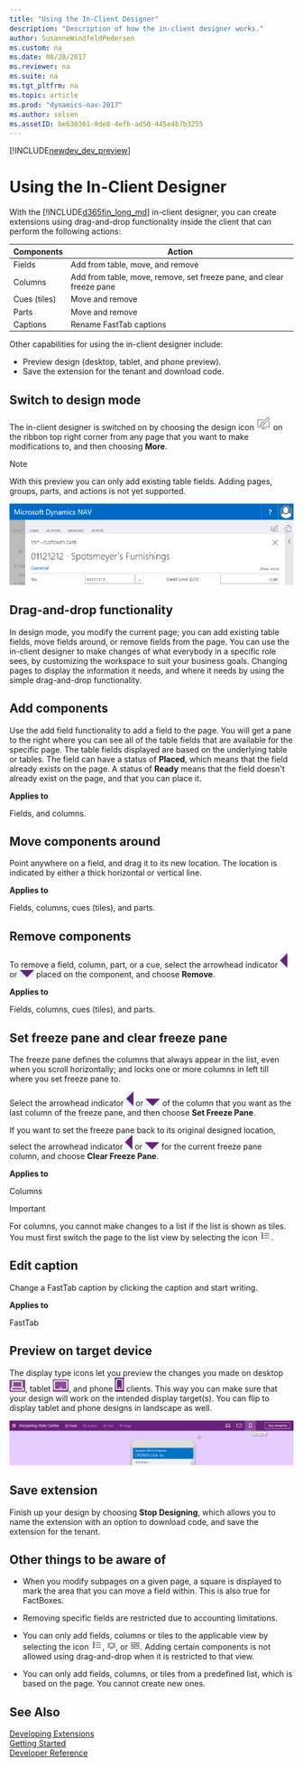 ```yaml
---
title: "Using the In-Client Designer"
description: "Description of how the in-client designer works."
author: SusanneWindfeldPedersen
ms.custom: na
ms.date: 08/28/2017
ms.reviewer: na
ms.suite: na
ms.tgt_pltfrm: na
ms.topic: article
ms.prod: "dynamics-nav-2017"
ms.author: solsen
ms.assetID: be636361-9de8-4efb-ad50-445e4b7b3255
---
```


[!INCLUDE[newdev_dev_preview](includes/newdev_dev_preview.md)]

# Using the In-Client Designer

With the [!INCLUDE[d365fin_long_md](includes/d365fin_long_md.md)] in-client designer, you can create extensions using drag-and-drop functionality inside the client that can perform the following actions:  

|Components   |Action                                                             | 
|-------------|-------------------------------------------------------------------|
|Fields       |Add from table, move, and remove                                   |
|Columns      |Add from table, move, remove, set freeze pane, and clear freeze pane|
|Cues (tiles) |Move and remove                                                    |
|Parts        |Move and remove                                                    |
|Captions     |Rename FastTab captions                                            |

Other capabilities for using the in-client designer include: 

- Preview design (desktop, tablet, and phone preview).   
- Save the extension for the tenant and download code.         

## Switch to design mode  

The in-client designer is switched on by choosing the design icon ![design icon](media/design_icon.png) on the ribbon top right corner from any page that you want to make modifications to, and then choosing **More**.  

> [!NOTE]  
> With this preview you can only add existing table fields. Adding pages, groups, parts, and actions is not yet supported.

![Design](media/start-design.gif)  
  
## Drag-and-drop functionality  

In design mode, you modify the current page; you can add existing table fields, move fields around, or remove fields from the page. You can use the in-client designer to make changes of what everybody in a specific role sees, by customizing the workspace to suit your business goals. Changing pages to display the information it needs, and where it needs by using the simple drag-and-drop functionality.  

## Add components

Use the add field functionality to add a field to the page. You will get a pane to the right where you can see all of the table fields that are available for the specific page. The table fields displayed are based on the underlying table or tables. The field can have a status of **Placed**, which means that the field already exists on the page. A status of **Ready** means that the field doesn't already exist on the page, and that you can place it.  

**Applies to**  

Fields, and columns.

## Move components around

Point anywhere on a field, and drag it to its new location. The location is indicated by either a thick horizontal or vertical line.  

**Applies to**  

Fields, columns, cues (tiles), and parts.

## Remove components

To remove a field, column, part, or a cue, select the arrowhead indicator ![arrowhead indicator left](media/designer_arrow_left.png) or ![arrowhead indicator down](media/designer_arrow_down.png) placed on the component, and choose **Remove**. 

**Applies to**  

Fields, columns, cues (tiles), and parts. 

## Set freeze pane and clear freeze pane

The freeze pane defines the columns that always appear in the list, even when you scroll horizontally; and locks one or more columns in left till where you set freeze pane to.

Select the arrowhead indicator ![arrowhead indicator left](media/designer_arrow_left.png) or ![arrowhead indicator down](media/designer_arrow_down.png) of the column that you want as the last column of the freeze pane, and then choose **Set Freeze Pane**.

If you want to set the freeze pane back to its original designed location, select the arrowhead indicator ![arrowhead indicator left](media/designer_arrow_left.png) or ![arrowhead indicator down](media/designer_arrow_down.png) for the current freeze pane column, and choose **Clear Freeze Pane**.

**Applies to**  

Columns

> [!IMPORTANT]  
> For columns, you cannot make changes to a list if the list is shown as tiles. You must first switch the page to the list view by selecting the icon ![show as list](media/show_as_list.png "show as list").  

## Edit caption

Change a FastTab caption by clicking the caption and start writing. 

**Applies to**  

FastTab

## Preview on target device

The display type icons let you preview the changes you made on desktop ![desktop](media/desktop_view.png), tablet ![tablet](media/tablet_view.png), and phone ![phone](media/phone_view.png) clients. This way you can make sure that your design will work on the intended display target(s). You can flip to display tablet and phone designs in landscape as well. 

![Display options](media/display_options.png)  

## Save extension
Finish up your design by choosing **Stop Designing**, which allows you to name the extension with an option to download code, and save the extension for the tenant. 

## Other things to be aware of

- When you modify subpages on a given page, a square is displayed to mark the area that you can move a field within. This is also true for FactBoxes.  

- Removing specific fields are restricted due to accounting limitations.

- You can only add fields, columns or tiles to the applicable view by selecting the icon ![show as list](media/show_as_list.png "show as list"), ![show as tall tiles](media/show_as_tall_tiles.png "show as tall tiles"), or ![show as wide tiles](media/show_as_wide_tiles.png "show as wide tiles"). Adding certain components is not allowed using drag-and-drop when it is restricted to that view.

- You can only add fields, columns, or tiles from a predefined list, which is based on the page. You cannot create new ones.  


## See Also
[Developing Extensions](devenv-dev-overview.md)  
[Getting Started](devenv-get-started.md)  
[Developer Reference](devenv-reference-overview.md)
